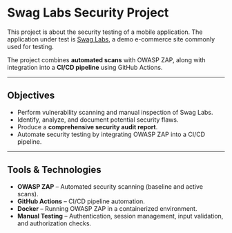 # Swag Labs Security Project

This project is about the security testing of a mobile application. 
The application under test is [Swag Labs](https://www.saucedemo.com/), a demo e-commerce site commonly used for testing.

The project combines **automated scans** with OWASP ZAP, along with integration into a **CI/CD pipeline** using GitHub Actions.

---

## Objectives

- Perform vulnerability scanning and manual inspection of Swag Labs.
- Identify, analyze, and document potential security flaws.
- Produce a **comprehensive security audit report**.
- Automate security testing by integrating OWASP ZAP into a CI/CD pipeline.

---

## Tools & Technologies

- **OWASP ZAP** – Automated security scanning (baseline and active scans).
- **GitHub Actions** – CI/CD pipeline automation.
- **Docker** – Running OWASP ZAP in a containerized environment.
- **Manual Testing** – Authentication, session management, input validation, and authorization checks.




